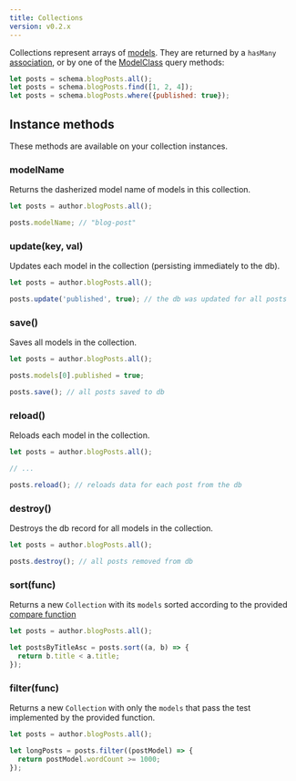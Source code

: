 ```yaml
---
title: Collections
version: v0.2.x
---
```


Collections represent arrays of [models](../models). They are returned by a `hasMany` [association](../models/#associations), or by one of the [ModelClass](../models/#class-methods) query methods:

```js
let posts = schema.blogPosts.all();
let posts = schema.blogPosts.find([1, 2, 4]);
let posts = schema.blogPosts.where({published: true});
```

## Instance methods

These methods are available on your collection instances.

### modelName

Returns the dasherized model name of models in this collection.

```js
let posts = author.blogPosts.all();

posts.modelName; // "blog-post"
```

### update(key, val)

Updates each model in the collection (persisting immediately to the db).

```js
let posts = author.blogPosts.all();

posts.update('published', true); // the db was updated for all posts
```

### save()

Saves all models in the collection.

```js
let posts = author.blogPosts.all();

posts.models[0].published = true;

posts.save(); // all posts saved to db
```

### reload()

Reloads each model in the collection.

```js
let posts = author.blogPosts.all();

// ...

posts.reload(); // reloads data for each post from the db
```

### destroy()

Destroys the db record for all models in the collection.

```js
let posts = author.blogPosts.all();

posts.destroy(); // all posts removed from db
```

### sort(func)

Returns a new `Collection` with its `models` sorted according to the provided [compare function](https://developer.mozilla.org/en-US/docs/Web/JavaScript/Reference/Global_Objects/Array/sort#Parameters)

```js
let posts = author.blogPosts.all();

let postsByTitleAsc = posts.sort((a, b) => {
  return b.title < a.title;
});
```

### filter(func)

Returns a new `Collection` with only the `models` that pass the test implemented by the provided function.

```js
let posts = author.blogPosts.all();

let longPosts = posts.filter((postModel) => {
  return postModel.wordCount >= 1000;
});
```

